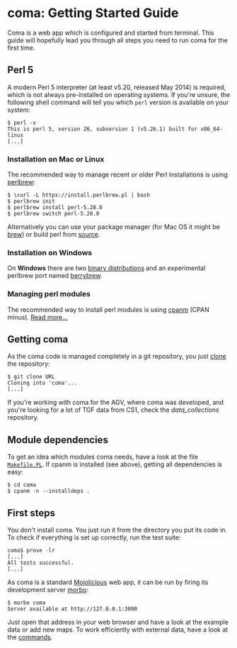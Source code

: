 # coma: Getting Started Guide

Coma is a web app which is configured and started from terminal. This guide will hopefully lead you through all steps you need to run coma for the first time.

## Perl 5

A modern Perl 5 interpreter (at least v5.20, released May 2014) is required, which is not always pre-installed on operating systems. If you're unsure, the following shell command will tell you which `perl` version is available on your system:

    $ perl -v
    This is perl 5, version 26, subversion 1 (v5.26.1) built for x86_64-linux
    [...]

### Installation on Mac or Linux

The recommended way to manage recent or older Perl installations is using [perlbrew][]:

    $ \curl -L https://install.perlbrew.pl | bash
    $ perlbrew init
    $ perlbrew install perl-5.28.0
    $ perlbrew switch perl-5.28.0

Alternatively you can use your package manager (for Mac OS it might be [brew][]) or build perl from [source][].

### Installation on Windows

On **Windows** there are two [binary distributions][win] and an experimental perlbrew port named [berrybrew][].

### Managing perl modules

The recommended way to install perl modules is using [cpanm][] (CPAN minus). [Read more...][modules]

[brew]: https://dev.perl.org/perl5/source.html
[source]: https://dev.perl.org/perl5/source.html
[perlbrew]: https://perlbrew.pl/
[win]: https://www.perl.org/get.html#win32
[berrybrew]: http://blogs.perl.org/users/steve_bertrand/2016/07/berrybrew-the-perlbrew-for-windows-rewritten-and-enhanced.html
[cpanm]: https://metacpan.org/pod/App::cpanminus#Installing-to-system-perl
[modules]: http://www.cpan.org/modules/INSTALL.html

## Getting coma

As the coma code is managed completely in a git repository, you just [clone][] the repository:

    $ git clone URL
    Cloning into 'coma'...
    [...]

If you're working with coma for the AGV, where coma was developed, and you're looking for a lot of TGF data from CS1, check the *data_collections* repository.

[clone]: https://git-scm.com/docs/git-clone

## Module dependencies

To get an idea which modules coma needs, have a look at the file [`Makefile.PL`][makefile]. If cpanm is installed (see above), getting all dependencies is easy:

    $ cd coma
    $ cpanm -n --installdeps .

[makefile]: ../Makefile.PL

## First steps

You don't install coma. You just run it from the directory you put its code in. To check if everything is set up correctly, run the test suite:

    coma$ prove -lr
    [...]
    All tests successful.
    [...]

As coma is a standard [Mojolicious][mojo] web app, it can be run by firing its development server [morbo][]:

    $ morbo coma
    Server available at http://127.0.0.1:3000

Just open that address in your web browser and have a look at the example data or add new maps. To work efficiently with external data, have a look at the [commands][].

[mojo]: https://mojolicious.org/
[morbo]: https://mojolicious.org/perldoc/morbo
[commands]: Commands.md
